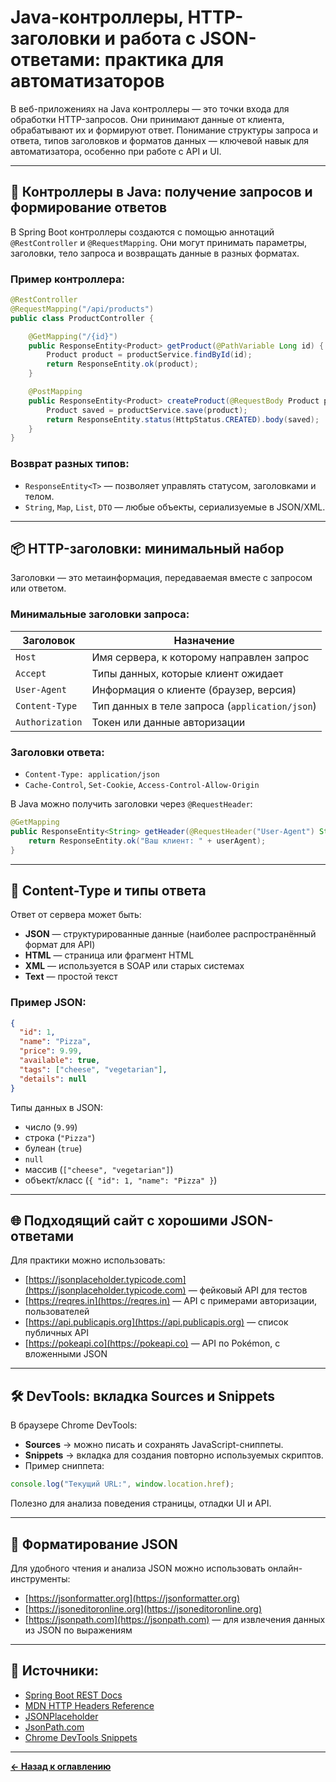 # Java-контроллеры, HTTP-заголовки и работа с JSON-ответами: практика для автоматизаторов

В веб-приложениях на Java контроллеры — это точки входа для обработки HTTP-запросов. Они принимают данные от клиента, обрабатывают их и формируют ответ. Понимание структуры запроса и ответа, типов заголовков и форматов данных — ключевой навык для автоматизатора, особенно при работе с API и UI.

---

## 🧭 Контроллеры в Java: получение запросов и формирование ответов

В Spring Boot контроллеры создаются с помощью аннотаций `@RestController` и `@RequestMapping`. Они могут принимать параметры, заголовки, тело запроса и возвращать данные в разных форматах.

### Пример контроллера:
```java
@RestController
@RequestMapping("/api/products")
public class ProductController {

    @GetMapping("/{id}")
    public ResponseEntity<Product> getProduct(@PathVariable Long id) {
        Product product = productService.findById(id);
        return ResponseEntity.ok(product);
    }

    @PostMapping
    public ResponseEntity<Product> createProduct(@RequestBody Product product) {
        Product saved = productService.save(product);
        return ResponseEntity.status(HttpStatus.CREATED).body(saved);
    }
}
```

### Возврат разных типов:
- `ResponseEntity<T>` — позволяет управлять статусом, заголовками и телом.
- `String`, `Map`, `List`, `DTO` — любые объекты, сериализуемые в JSON/XML.

---

## 📦 HTTP-заголовки: минимальный набор

Заголовки — это метаинформация, передаваемая вместе с запросом или ответом.

### Минимальные заголовки запроса:
| Заголовок     | Назначение                                |
|---------------|--------------------------------------------|
| `Host`        | Имя сервера, к которому направлен запрос   |
| `Accept`      | Типы данных, которые клиент ожидает        |
| `User-Agent`  | Информация о клиенте (браузер, версия)     |
| `Content-Type`| Тип данных в теле запроса (`application/json`) |
| `Authorization`| Токен или данные авторизации              |

### Заголовки ответа:
- `Content-Type: application/json`
- `Cache-Control`, `Set-Cookie`, `Access-Control-Allow-Origin`

В Java можно получить заголовки через `@RequestHeader`:
```java
@GetMapping
public ResponseEntity<String> getHeader(@RequestHeader("User-Agent") String userAgent) {
    return ResponseEntity.ok("Ваш клиент: " + userAgent);
}
```

---

## 🧾 Content-Type и типы ответа

Ответ от сервера может быть:
- **JSON** — структурированные данные (наиболее распространённый формат для API)
- **HTML** — страница или фрагмент HTML
- **XML** — используется в SOAP или старых системах
- **Text** — простой текст

### Пример JSON:
```json
{
  "id": 1,
  "name": "Pizza",
  "price": 9.99,
  "available": true,
  "tags": ["cheese", "vegetarian"],
  "details": null
}
```

Типы данных в JSON:
- число (`9.99`)
- строка (`"Pizza"`)
- булеан (`true`)
- `null`
- массив (`["cheese", "vegetarian"]`)
- объект/класс (`{ "id": 1, "name": "Pizza" }`)

---

## 🌐 Подходящий сайт с хорошими JSON-ответами

Для практики можно использовать:

- [https://jsonplaceholder.typicode.com](https://jsonplaceholder.typicode.com) — фейковый API для тестов
- [https://reqres.in](https://reqres.in) — API с примерами авторизации, пользователей
- [https://api.publicapis.org](https://api.publicapis.org) — список публичных API
- [https://pokeapi.co](https://pokeapi.co) — API по Pokémon, с вложенными JSON

---

## 🛠️ DevTools: вкладка Sources и Snippets

В браузере Chrome DevTools:
- **Sources** → можно писать и сохранять JavaScript-сниппеты.
- **Snippets** → вкладка для создания повторно используемых скриптов.
- Пример сниппета:
```javascript
console.log("Текущий URL:", window.location.href);
```

Полезно для анализа поведения страницы, отладки UI и API.

---

## 🧹 Форматирование JSON

Для удобного чтения и анализа JSON можно использовать онлайн-инструменты:

- [https://jsonformatter.org](https://jsonformatter.org)
- [https://jsoneditoronline.org](https://jsoneditoronline.org)
- [https://jsonpath.com](https://jsonpath.com) — для извлечения данных из JSON по выражениям

---

## 🔗 Источники:
- [Spring Boot REST Docs](https://spring.io/guides/gs/rest-service/)
- [MDN HTTP Headers Reference](https://developer.mozilla.org/en-US/docs/Web/HTTP/Headers)
- [JSONPlaceholder](https://jsonplaceholder.typicode.com/)
- [JsonPath.com](https://jsonpath.com/)
- [Chrome DevTools Snippets](https://developer.chrome.com/docs/devtools/snippets/)

---
[**← Назад к оглавлению**](../README.md)
